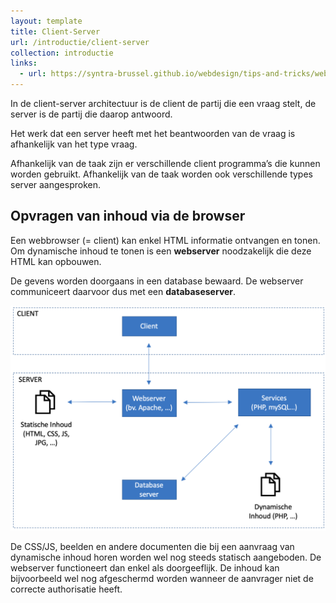 ```yaml
---
layout: template
title: Client-Server
url: /introductie/client-server
collection: introductie
links:
  - url: https://syntra-brussel.github.io/webdesign/tips-and-tricks/website-online-zetten
---
```

In de client-server architectuur is de client de partij die een vraag stelt, de server is de partij die daarop antwoord.

Het werk dat een server heeft met het beantwoorden van de vraag is afhankelijk van het type vraag.

Afhankelijk van de taak zijn er verschillende client programma’s die kunnen worden gebruikt. Afhankelijk van de taak worden ook verschillende types server aangesproken.

## Opvragen van inhoud via de browser
Een webbrowser (= client) kan enkel HTML informatie ontvangen en tonen. Om dynamische inhoud te tonen is een <strong>webserver</strong> noodzakelijk die deze HTML kan opbouwen. 

De gevens worden doorgaans in een database bewaard. De webserver communiceert daarvoor dus met een <strong>databaseserver</strong>.

<img src="images/client_server.png" />

De CSS/JS, beelden en andere documenten die bij een aanvraag van dynamische inhoud horen worden wel nog steeds statisch aangeboden. De webserver functioneert dan enkel als doorgeeflijk. De inhoud kan bijvoorbeeld wel nog afgeschermd worden wanneer de aanvrager niet de correcte authorisatie heeft.

